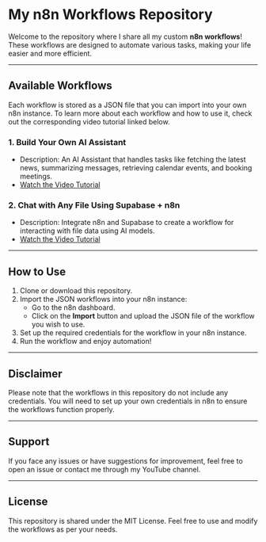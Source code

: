 # My n8n Workflows Repository

Welcome to the repository where I share all my custom **n8n workflows**! These workflows are designed to automate various tasks, making your life easier and more efficient.

---

## Available Workflows

Each workflow is stored as a JSON file that you can import into your own n8n instance. To learn more about each workflow and how to use it, check out the corresponding video tutorial linked below.

### 1. **Build Your Own AI Assistant**
   - Description: An AI Assistant that handles tasks like fetching the latest news, summarizing messages, retrieving calendar events, and booking meetings.
   - [Watch the Video Tutorial](https://youtu.be/8Y46TDnKfKM)

### 2. **Chat with Any File Using Supabase + n8n**
   - Description: Integrate n8n and Supabase to create a workflow for interacting with file data using AI models.
   - [Watch the Video Tutorial](#)

---

## How to Use

1. Clone or download this repository.
2. Import the JSON workflows into your n8n instance:
   - Go to the n8n dashboard.
   - Click on the **Import** button and upload the JSON file of the workflow you wish to use.
3. Set up the required credentials for the workflow in your n8n instance.
4. Run the workflow and enjoy automation!

---

## Disclaimer

Please note that the workflows in this repository do not include any credentials. You will need to set up your own credentials in n8n to ensure the workflows function properly.

---

## Support

If you face any issues or have suggestions for improvement, feel free to open an issue or contact me through my YouTube channel.

---

## License

This repository is shared under the MIT License. Feel free to use and modify the workflows as per your needs.

